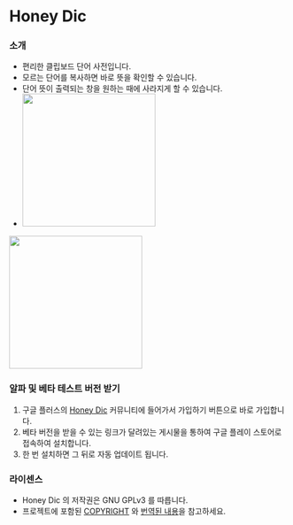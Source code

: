 

# Honey Dic

### 소개 
  * 편리한 클립보드 단어 사전입니다. 
  * 모르는 단어를 복사하면 바로 뜻을 확인할 수 있습니다.
  * 단어 뜻이 출력되는 창을 원하는 때에 사라지게 할 수 있습니다. 
  * <img src="https://cloud.githubusercontent.com/assets/3121298/7532145/8ba8e1a6-f59e-11e4-872d-51740751473a.png" width='240'/>
<img src="https://cloud.githubusercontent.com/assets/3121298/7532144/8ba7cf8c-f59e-11e4-9100-2e98afb8b7c3.png" width='240'/>


### 알파 및 베타 테스트 버전 받기
  1. 구글 플러스의 [Honey Dic](https://plus.google.com/communities/108707590190733314575) 커뮤니티에 들어가서 가입하기 버튼으로 바로 가입합니다.
  2. 베타 버전을 받을 수 있는 링크가 달려있는 게시물을 통하여 구글 플레이 스토어로 접속하여 설치합니다.
  3. 한 번 설치하면 그 뒤로 자동 업데이트 됩니다.

### 라이센스
  * Honey Dic 의 저작권은 GNU GPLv3 를 따릅니다.
  * 프로젝트에 포함된 [COPYRIGHT](./COPYRIGHT) 와 [번역된 내용](./GNUGPLv3-한글.txt)을 참고하세요. 
